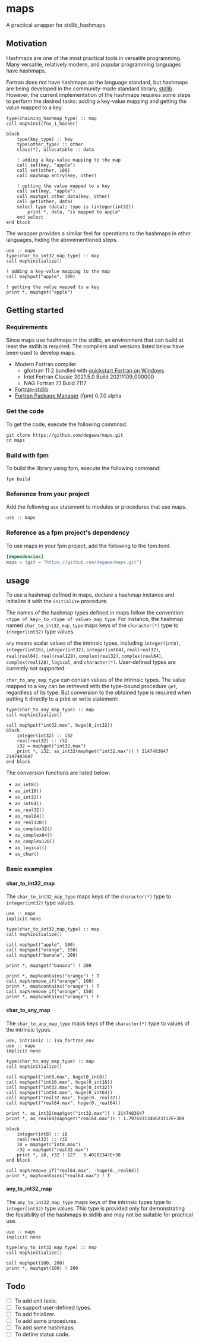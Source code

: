 # maps
A practical wrapper for stdlib_hashmaps

## Motivation
Hashmaps are one of the most practical tools in versatile programming. Many versatile, relatively modern, and popular programming languages have hashmaps.

Fortran does not have hashmaps as the language standard, but hashmaps are being developed in the community-made standard library, [stdlib](https://github.com/fortran-lang/stdlib). However, the current implementation of the hashmaps requires some steps to perform the desired tasks: adding a key-value mapping and getting the value mapped to a key.

```Fortran
type(chaining_hashmap_type) :: map
call map%init(fnv_1_hasher)

block
    type(key_type) :: key
    type(other_type) :: other
    class(*), allocatable :: data

    ! adding a key-value mapping to the map
    call set(key, "apple")
    call set(other, 100)
    call map%map_entry(key, other)

    ! getting the value mapped to a key
    call set(key, "apple")
    call map%get_other_data(key, other)
    call get(other, data)
    select type (data); type is (integer(int32))
        print *, data, "is mapped to apple"
    end select
end block
```

The wrapper provides a similar feel for operations to the hashmaps in other languages, hiding the abovementioned steps.

```Fortran
use :: maps
type(char_to_int32_map_type) :: map
call map%initialize()

! adding a key-value mapping to the map
call map%put("apple", 100)

! getting the value mapped to a key
print *, map%get("apple")
```

## Getting started
### Requirements
Since maps use hashmaps in the stdlib, an environment that can build at least the stdlib is required. The compilers and versions listed below have been used to develop maps.

- Modern Fortran compiler
    - gfortran 11.2 bundled with [quickstart Fortran on Windows](https://github.com/LKedward/quickstart-fortran)
    - Intel Fortran Classic 2021.5.0 Build 20211109_000000
    - NAG Fortran 7.1 Build 7117
- [Fortran-stdlib](https://github.com/fortran-lang/stdlib)
- [Fortran Package Manager](https://github.com/fortran-lang/fpm) (fpm) 0.7.0 alpha

### Get the code
To get the code, execute the following commnad:

```console
git clone https://github.com/degawa/maps.git
cd maps
```

### Build with fpm
To build the library using fpm, execute the following command:

```console
fpm build
```

### Reference from your project
Add the following `use` statement to modules or procedures that use maps.

```Fortran
use :: maps
```

### Reference as a fpm project's dependency
To use maps in your fpm project, add the following to the fpm.toml.

```TOML
[dependencies]
maps = {git = "https://github.com/degawa/maps.git"}
```

## usage
To use a hashmap defined in maps, declare a hashmap instance and initialize it with the `initialize` procedure. <!--When it is no longer needed, the `finalize` procedure destorys the instance.-->

The names of the hashmap types defined in maps follow the convention: `<type of key>_to_<type of value>_map_type`. For instance, the hashmap named `char_to_int32_map_type` maps keys of the `character(*)` type to `integer(int32)` type values.

`any` means scalar values of the intrinsic types, including `integer(int8)`, `integer(int16)`, `integer(int32)`, `integer(int64)`, `real(real32)`, `real(real64)`, `real(real128)`, `complex(real32)`, `complex(real64)`, `complex(real128)`, `logical`, and `character(*)`. User-defined types are currently not supported.

`char_to_any_map_type` can contain values of the intrinsic types. The value mapped to a key can be retrieved with the type-bound procedure `get`, regardless of its type. But conversion to the obtained type is required when putting it directly to a print or write statement:

```Fortran
type(char_to_any_map_type) :: map
call map%initialize()

call map%put("int32.max", huge(0_int32))
block
    integer(int32) :: i32
    real(real32) :: r32
    i32 = map%get("int32.max")
    print *, i32, as_int32(map%get("int32.max")) ! 2147483647  2147483647
end block
```

The conversion functions are listed below:
- `as_int8()`
- `as_int16()`
- `as_int32()`
- `as_int64()`
- `as_real32()`
- `as_real64()`
- `as_real128()`
- `as_complex32()`
- `as_complex64()`
- `as_complex128()`
- `as_logical()`
- `as_char()`

### Basic examples
#### char_to_int32_map
The `char_to_int32_map_type` maps keys of the `character(*)` type to `integer(int32)` type values.

```Fortran
use :: maps
implicit none

type(char_to_int32_map_type) :: map
call map%initialize()

call map%put("apple", 100)
call map%put("orange", 150)
call map%put("banana", 200)

print *, map%get("banana") ! 200

print *, map%contains("orange") ! T
call map%remove_if("orange", 100)
print *, map%contains("orange") ! T
call map%remove_if("orange", 150)
print *, map%contains("orange") ! F
```

#### char_to_any_map
The `char_to_any_map_type` maps keys of the `character(*)` type to values of the intrinsic types.

```Fortran
use, intrinsic :: iso_fortran_env
use :: maps
implicit none

type(char_to_any_map_type) :: map
call map%initialize()

call map%put("int8.max", huge(0_int8))
call map%put("int16.max", huge(0_int16))
call map%put("int32.max", huge(0_int32))
call map%put("int64.max", huge(0_int64))
call map%put("real32.max", huge(0._real32))
call map%put("real64.max", huge(0._real64))

print *, as_int32(map%get("int32.max")) ! 2147483647
print *, as_real64(map%get("real64.max")) ! 1.7976931348623157E+308

block
    integer(int8) :: i8
    real(real32) :: r32
    i8 = map%get("int8.max")
    r32 = map%get("real32.max")
    print *, i8, r32 ! 127   3.40282347E+38
end block

call map%remove_if("real64.max", -huge(0._real64))
print *, map%contains("real64.max") ! T
```

#### any_to_int32_map
The `any_to_int32_map_type` maps keys of  the intrinsic types type to `integer(int32)` type values. This type is provided only for demonstrating the feasibility of the hashmaps in stdlib and may not be suitable for practical use.

```Fortran
use :: maps
implicit none

type(any_to_int32_map_type) :: map
call map%initialize()

call map%put(100, 200)
print *, map%get(100) ! 200
```

## Todo
- [ ] To add unit tests.
- [ ] To support user-defined types.
- [ ] To add finializer.
- [ ] To add some procedures.
- [ ] To add some hashmaps.
- [ ] To define status code.